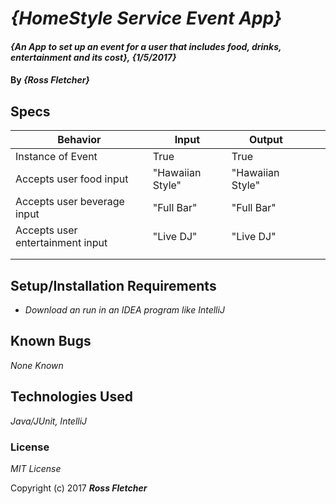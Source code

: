 # _{HomeStyle Service Event App}_

#### _{An App to set up an event for a user that includes food, drinks, entertainment and its cost}, {1/5/2017}_

#### By _**{Ross Fletcher}**_

## Specs
| Behavior  | Input  | Output  |   |   |
|---|---|---|---|---|
| Instance of Event  | True  | True  |   |   |
| Accepts user food input  | "Hawaiian Style"  | "Hawaiian Style"  |   |   |
| Accepts user beverage input  | "Full Bar"  | "Full Bar"  |   |   |
| Accepts user entertainment input  | "Live DJ"  | "Live DJ"  |   |   |
|   |   |   |   |   |
|   |   |   |   |   |

## Setup/Installation Requirements

* _Download an run in an IDEA program like IntelliJ_

## Known Bugs

_None Known_


## Technologies Used

_Java/JUnit, IntelliJ_

### License

*MIT License*

Copyright (c) 2017 **_Ross Fletcher_**